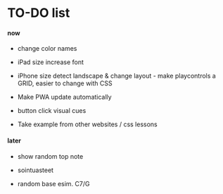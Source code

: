 # TO-DO list

#### now

- change color names

- iPad size increase font

- iPhone size detect landscape & change layout - make playcontrols a GRID, easier to change with CSS

- Make PWA update automatically

- button click visual cues

- Take example from other websites / css lessons

#### later

- show random top note

- sointuasteet

- random base esim. C7/G
